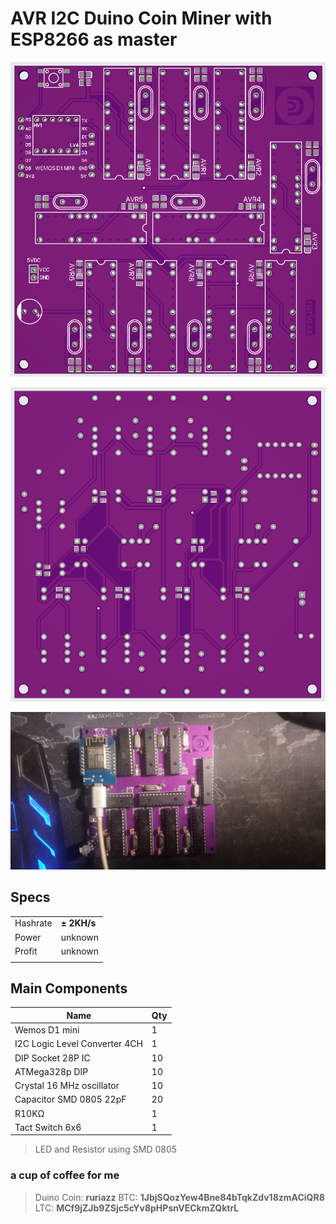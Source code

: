 # AVR I2C Duino Coin Miner with ESP8266 as master

![Top](https://github.com/ruriazz/avr-i2c-duinocoin-miner-esp8266/blob/master/screenshoot/top.png?raw=true)

![Bottom](https://github.com/ruriazz/avr-i2c-duinocoin-miner-esp8266/blob/master/screenshoot/bottom.png?raw=true)

![Bottom](https://github.com/ruriazz/avr-i2c-duinocoin-miner-esp8266/blob/master/screenshoot/IMG_20211216_113245.jpg?raw=true)

## Specs

| | |
| ------ | ------ |
| Hashrate | **± 2KH/s** |
| Power | unknown |
| Profit | unknown |
| | |

## Main Components

| Name | Qty |
| ------ | ------ |
| Wemos D1 mini | 1 |
| I2C Logic Level Converter 4CH | 1 |
| DIP Socket 28P IC | 10 |
| ATMega328p DIP | 10 |
| Crystal 16 MHz oscillator | 10 |
| Capacitor SMD 0805 22pF | 20 |
| R10KΩ | 1 |
| Tact Switch 6x6 | 1 |

> LED and Resistor using SMD 0805

### a cup of coffee for me 
> Duino Coin: **ruriazz**
> BTC: **1JbjSQozYew4Bne84bTqkZdv18zmACiQR8**
> LTC: **MCf9jZJb9ZSjc5cYv8pHPsnVECkmZQktrL**